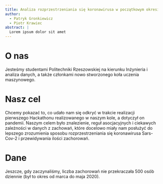 ```yaml
---
title: Analiza rozprzestrzeniania się koronawirusa w początkowym okresie pandemii
author:
  - Patryk Gronkiewicz
  - Piotr Krawiec
abstract: |
  Lorem ipsum dolor sit amet
---
```


# O nas

Jesteśmy studentami Politechniki Rzeszowskiej na kierunku Inżynieria i analiza danych,
a także członkami nowo stworzonego koła uczenia maszynowego.


# Nasz cel

Chcemy pokazać to, co udało nam się odkryć w trakcie realizacji pierwszego Hackathonu 
realizowanego w naszym kole, a dotyczył on pandemii. Naszym celem było znalezienie, 
reguł asocjacyjnych i ciekawych zależności w danych z zachowań, które docelowo miały 
nam posłużyć do lepszego zrozumienia sposobu rozprzestrzeniania się koronawirusa Sars-Cov-2
i przewidywania ilości zachorowań.

# Dane

Jeszcze, gdy zaczynaliśmy, liczba zachorowań nie przekraczała 500 osób dziennie (był to 
okres od marca do maja 2020).

